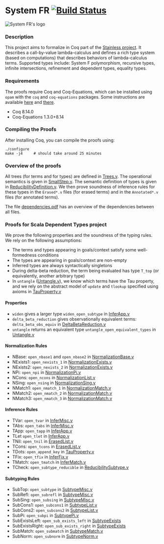 # System FR [![Build Status][larabot-img]][larabot-ref]

![System FR's logo](logo/small.png?raw=true)

### Description

This project aims to formalize in Coq part of the [Stainless project](https://github.com/epfl-lara/stainless). It describes a call-by-value lambda-calculus and defines a rich type system (based on computations) that describes behaviors of lambda-calculus terms. Supported types include: System F polymorphism, recursive types, infinite intersections, refinement and dependent types, equality types.

### Requirements

The proofs require Coq and Coq-Equations, which can be installed using `opam` with the `coq` and `coq-equations` packages. Some instructions are available [here](https://github.com/coq/coq/wiki/Installation-of-Coq-on-Linux) and [there](https://github.com/mattam82/Coq-Equations).

* Coq 8.14.0
* Coq-Equations 1.3.0+8.14

### Compiling the Proofs

After installing Coq, you can compile the proofs using:

```
./configure
make -j4     # should take around 25 minutes
```

### Overview of the proofs

All trees (for terms and for types) are defined in [Trees.v](https://github.com/epfl-lara/SystemFR/blob/master/Trees.v). The operational semantics is given in [SmallStep.v](https://github.com/epfl-lara/SystemFR/blob/master/SmallStep.v). The semantic definition of types is given in [ReducibilityDefinition.v](https://github.com/epfl-lara/SystemFR/blob/master/ReducibilityDefinition.v). We then prove soundness of inference rules for these types in the `Erased*.v` files (for erased terms) and in the `Annotated*.v` files (for annotated terms).

The file [dependencies.pdf](https://github.com/epfl-lara/SystemFR/blob/master/dependencies.pdf) has an overview of the dependencies between all files.


### Proofs for Scala Dependent Types project

We prove the following properties and the soundness of the typing rules.
We rely on the following assumptions:

* The terms and types appearing in goals/context satisfy some well-formedness conditions
* The types are appearing in goals/context are non-empty
* Inferred types are always syntactically singletons
* During delta-beta reduction, the term being evaluated has type `T_top`
  (or equivalently, another arbitrary type)
* In `untangle` ([Untangle.v](Untangle.v)), we know which terms have the Tau property, and we rely on the abstract model of `update` and `tlookup` specified using axioms in [TauProperty.v](TauProperty.v)

#### Properties

* `widen` gives a larger type `widen_open_subtype` in [InferApp.v](InferApp.v)
* `delta_beta_reduction` gives observationally equivalent terms: `delta_beta_obs_equiv` in [DeltaBetaReduction.v](DeltaBetaReduction.v)
* `untangle` returns an equivalent type `untangle_open_equivalent_types` in [Untangle.v](Untangle.v)

#### Normalization Rules

* NBase: `open_nbase1` and `open_nbase2` in [NormalizationBase.v](NormalizationBase.v)
* NExists1: `open_nexists_1` in [NormalizationExists.v](NormalizationExists.v)
* NExists2: `open_nexists_2` in [NormalizationExists.v](NormalizationExists.v)
* NPi: `open_npi` in [NormalizationPi.v](NormalizationPi.v)
* NCons: `open_ncons` in [NormalizationList.v](NormalizationList.v)
* NSing: `open_nsing` in [NormalizationSing.v](NormalizationSing.v)
* NMatch1: `open_nmatch_1` in [NormalizationMatch.v](NormalizationMatch.v)
* NMatch2: `open_nmatch_2` in [NormalizationMatch.v](NormalizationMatch.v)
* NMatch3: `open_nmatch_3` in [NormalizationMatch.v](NormalizationMatch.v)

#### Inference Rules

* TVar: `open_tvar` in [InferMisc.v](InferMisc.v)
* TAbs: `open_tabs` in [InferMisc.v](InferMisc.v)
* TApp: `open_tapp` in [InferApp.v](InferApp.v)
* TLet `open_tlet` in [InferApp.v](InferApp.v)
* TNil: `open_tnil` in [ErasedList.v](ErasedList.v)
* TCons: `open_tcons` in [ErasedList.v](ErasedList.v)
* TDots: `open_append_key` in [TauProperty.v](TauProperty.v)
* TFix: `open_tfix` in [InferFix.v](InferFix.v)
* TMatch: `open_tmatch` in [InferMatch.v](InferMatch.v)
* TCheck: `open_subtype_reducible` in [ReducibilitySubtype.v](ReducibilitySubtype.v)

#### Subtyping Rules

* SubTop: `open_subtype` in [SubtypeMisc.v](SubtypeMisc.v)
* SubRefl: `open_subrefl` in [SubtypeMisc.v](SubtypeMisc.v)
* SubSing: `open_subsing` in [SubtypeMisc.v](SubtypeMisc.v)
* SubCons1: `open_subcons1` in [SubtypeList.v](SubtypeList.v)
* SubCons2: `open_subcons2` in [SubtypeList.v](SubtypeList.v)
* SubPi: `open_subpi` in [SubtypePi.v](SubtypePi.v)
* SubExistsLeft: `open_sub_exists_left` in [SubtypeExists](SubtypeExists.v)
* SubExistsRight: `open_sub_exists_right` in [SubtypeExists](SubtypeExists.v)
* SubMatch: `open_submatch` in [SubtypeMatch.v](SubtypeMatch.v)
* SubNorm: `open_subnorm` in [SubtypeNorm.v](SubtypeNorm.v)


[larabot-img]: http://laraquad4.epfl.ch:9000/epfl-lara/SystemFR/status/master
[larabot-ref]: http://laraquad4.epfl.ch:9000/epfl-lara/SystemFR/builds

